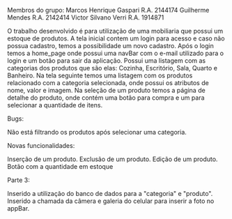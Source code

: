 Membros do grupo:
Marcos Henrique Gaspari R.A. 2144174
Guilherme Mendes R.A. 2142414
Victor Silvano Verri R.A. 1914871


O trabalho desenvolvido é para utilização de uma mobiliaria que possui um estoque de produtos.
A tela inicial contem um login para acesso e caso não possua cadastro, temos a possibilidade um novo cadastro.
Após o login temos a home_page onde possui uma navBar com o e-mail utilizado para o login e um botão para sair da aplicação. Possui uma listagem com as categorias dos produtos que são elas: Cozinha, Escritório, Sala, Quarto e Banheiro.
Na tela seguinte temos uma listagem com os produtos relacionado com a categoria selecionada, onde possui os atributos de nome, valor e imagem.
Na seleção de um produto temos a página de detalhe do produto, onde contém uma botão para compra e um para selecionar a quantidade de itens. 

Bugs:

Não está filtrando os produtos após selecionar uma categoria.

Novas funcionalidades: 

Inserção de um produto.
Exclusão de um produto.
Edição de um produto.
Botão com a quantidade em estoque 


Parte 3: 

Inserido a utilização do banco de dados para a "categoria" e "produto".
Inserido a chamada da câmera e galeria do celular para inserir a foto no appBar.

